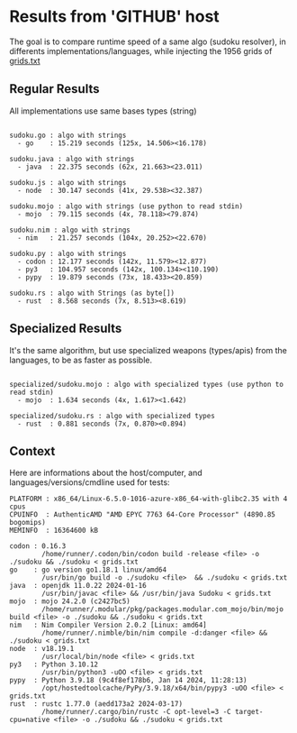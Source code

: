 # Results from 'GITHUB' host

The goal is to compare runtime speed of a same algo (sudoku resolver), in differents implementations/languages, while injecting the 1956 grids of [grids.txt](grids.txt)

## Regular Results

All implementations use same bases types (string)

```

sudoku.go : algo with strings
  - go    : 15.219 seconds (125x, 14.506><16.178)

sudoku.java : algo with strings
  - java  : 22.375 seconds (62x, 21.663><23.011)

sudoku.js : algo with strings
  - node  : 30.147 seconds (41x, 29.538><32.387)

sudoku.mojo : algo with strings (use python to read stdin)
  - mojo  : 79.115 seconds (4x, 78.118><79.874)

sudoku.nim : algo with strings
  - nim   : 21.257 seconds (104x, 20.252><22.670)

sudoku.py : algo with strings
  - codon : 12.177 seconds (142x, 11.579><12.877)
  - py3   : 104.957 seconds (142x, 100.134><110.190)
  - pypy  : 19.879 seconds (73x, 18.433><20.859)

sudoku.rs : algo with Strings (as byte[])
  - rust  : 8.568 seconds (7x, 8.513><8.619)

```

## Specialized Results

It's the same algorithm, but use specialized weapons (types/apis) from the languages, to be as faster as possible.

```

specialized/sudoku.mojo : algo with specialized types (use python to read stdin)
  - mojo  : 1.634 seconds (4x, 1.617><1.642)

specialized/sudoku.rs : algo with specialized types
  - rust  : 0.881 seconds (7x, 0.870><0.894)

```
## Context

Here are informations about the host/computer, and languages/versions/cmdline used for tests:
```
PLATFORM : x86_64/Linux-6.5.0-1016-azure-x86_64-with-glibc2.35 with 4 cpus
CPUINFO  : AuthenticAMD "AMD EPYC 7763 64-Core Processor" (4890.85 bogomips)
MEMINFO  : 16364600 kB

codon : 0.16.3
        /home/runner/.codon/bin/codon build -release <file> -o ./sudoku && ./sudoku < grids.txt
go    : go version go1.18.1 linux/amd64
        /usr/bin/go build -o ./sudoku <file>  && ./sudoku < grids.txt
java  : openjdk 11.0.22 2024-01-16
        /usr/bin/javac <file> && /usr/bin/java Sudoku < grids.txt
mojo  : mojo 24.2.0 (c2427bc5)
        /home/runner/.modular/pkg/packages.modular.com_mojo/bin/mojo build <file> -o ./sudoku && ./sudoku < grids.txt
nim   : Nim Compiler Version 2.0.2 [Linux: amd64]
        /home/runner/.nimble/bin/nim compile -d:danger <file> && ./sudoku < grids.txt
node  : v18.19.1
        /usr/local/bin/node <file> < grids.txt
py3   : Python 3.10.12
        /usr/bin/python3 -uOO <file> < grids.txt
pypy  : Python 3.9.18 (9c4f8ef178b6, Jan 14 2024, 11:28:13)
        /opt/hostedtoolcache/PyPy/3.9.18/x64/bin/pypy3 -uOO <file> < grids.txt
rust  : rustc 1.77.0 (aedd173a2 2024-03-17)
        /home/runner/.cargo/bin/rustc -C opt-level=3 -C target-cpu=native <file> -o ./sudoku && ./sudoku < grids.txt

```


